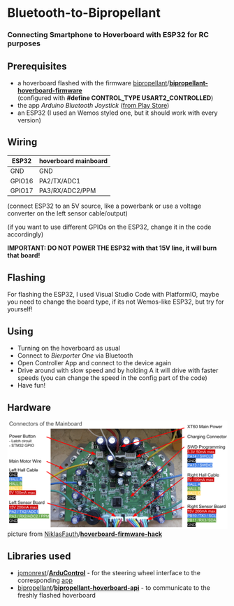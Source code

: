 
# Bluetooth-to-Bipropellant 
### Connecting Smartphone to Hoverboard with ESP32 for RC purposes


## Prerequisites

 - a hoverboard flashed with the firmware [bipropellant](https://github.com/bipropellant)/**[bipropellant-hoverboard-firmware](https://github.com/bipropellant/bipropellant-hoverboard-firmware)** 
 <br>(configured with **#define CONTROL_TYPE USART2_CONTROLLED**)
 - the app *Arduino Bluetooth Joystick* ([from Play Store](https://play.google.com/store/apps/details?id=com.juan.arducontrol))
 - an ESP32 (I used an Wemos styled one, but it should work with every version) 

## Wiring
|ESP32|hoverboard mainboard|
|--|--|
| GND | GND |
| GPIO16 | PA2/TX/ADC1 |
| GPIO17 | PA3/RX/ADC2/PPM |

(connect ESP32 to an 5V source, like a powerbank or use a voltage converter on the left sensor cable/output)

(if you want to use different GPIOs on the ESP32, change it in the code accordingly)

**IMPORTANT: DO NOT POWER THE ESP32 with that 15V line, it will burn that board!**

## Flashing

For flashing the ESP32, I used Visual Studio Code with PlatformIO, maybe you need to change the board type, if its not Wemos-like ESP32, but try for yourself!

## Using
 - Turning on the hoverboard as usual
 - Connect to *Bierporter One* via Bluetooth
 - Open Controller App and connect to the device again
 - Drive around with slow speed and by holding A it will drive with faster speeds (you can change the speed in the config part of the code)
 - Have fun!
 
## Hardware
![Hoverboard Mainboard Pinout](https://raw.githubusercontent.com/NiklasFauth/hoverboard-firmware-hack/master/pinout.png)
picture from 
[NiklasFauth](https://github.com/NiklasFauth)/**[hoverboard-firmware-hack](https://github.com/NiklasFauth/hoverboard-firmware-hack)**

## Libraries used
 - [jpmonrest](https://github.com/jpmonrest)/**[ArduControl](https://github.com/jpmonrest/ArduControl)** - for the steering wheel interface to the corresponding [app](https://play.google.com/store/apps/details?id=com.juan.arducontrol)
 - [bipropellant](https://github.com/bipropellant)/**[bipropellant-hoverboard-api](https://github.com/bipropellant/bipropellant-hoverboard-api)** - to communicate to the freshly flashed hoverboard

